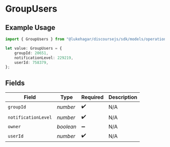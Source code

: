 # GroupUsers

## Example Usage

```typescript
import { GroupUsers } from "@lukehagar/discoursejs/sdk/models/operations";

let value: GroupUsers = {
    groupId: 20651,
    notificationLevel: 229219,
    userId: 758379,
};
```

## Fields

| Field               | Type                | Required            | Description         |
| ------------------- | ------------------- | ------------------- | ------------------- |
| `groupId`           | *number*            | :heavy_check_mark:  | N/A                 |
| `notificationLevel` | *number*            | :heavy_check_mark:  | N/A                 |
| `owner`             | *boolean*           | :heavy_minus_sign:  | N/A                 |
| `userId`            | *number*            | :heavy_check_mark:  | N/A                 |